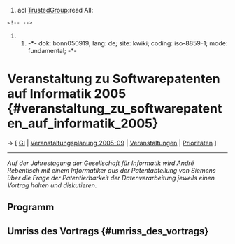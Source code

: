 1.  acl [TrustedGroup](TrustedGroup "wikilink"):read All:

```{=html}
<!-- -->
```
1.  1.  -\*- dok: bonn050919; lang: de; site: kwiki; coding: iso-8859-1;
        mode: fundamental; -\*-

# Veranstaltung zu Softwarepatenten auf Informatik 2005 {#veranstaltung_zu_softwarepatenten_auf_informatik_2005}

-\> \[ [ GI](SwpatgievDe "wikilink") \| [ Veranstaltungsplanung
2005-09](Penmi0509En "wikilink") \| [
Veranstaltungen](SwpatpenmiDe "wikilink") \| [
Prioritäten](FfiiprojPriorEn "wikilink") \]

------------------------------------------------------------------------

*Auf der Jahrestagung der Gesellschaft für Informatik wird André
Rebentisch mit einem Informatiker aus der Patentabteilung von Siemens
über die Frage der Patentierbarkeit der Datenverarbeitung jeweils einen
Vortrag halten und diskutieren.*

## Programm

## Umriss des Vortrags {#umriss_des_vortrags}

